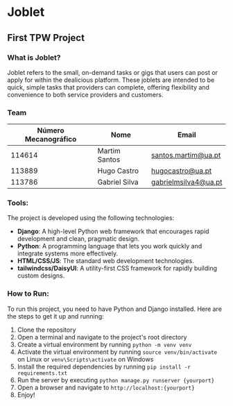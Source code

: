 # Joblet
## First TPW Project

### What is Joblet?
Joblet refers to the small, on-demand tasks or gigs that users can post or apply for within the dealicious platform. These joblets are intended to be quick, simple tasks that providers can complete, offering flexibility and convenience to both service providers and customers.

### Team
| Número Mecanográfico | Nome          | Email                  |
|----------------------|---------------|------------------------|
| 114614               | Martim Santos | santos.martim@ua.pt    |
| 113889               | Hugo Castro   | hugocastro@ua.pt       |
| 113786               | Gabriel Silva | gabrielmsilva4@ua.pt   |

### Tools:
The project is developed using the following technologies:
- **Django**: A high-level Python web framework that encourages rapid development and clean, pragmatic design.
- **Python**: A programming language that lets you work quickly and integrate systems more effectively.
- **HTML/CSS/JS**: The standard web development technologies.
- **tailwindcss/DaisyUI**: A utility-first CSS framework for rapidly building custom designs.

### How to Run:
To run this project, you need to have Python and Django installed. Here are the steps to get it up and running:

1. Clone the repository
2. Open a terminal and navigate to the project's root directory
3. Create a virtual environment by running `python -m venv venv`
4. Activate the virtual environment by running `source venv/bin/activate` on Linux or `venv\Scripts\activate` on Windows
5. Install the required dependencies by running `pip install -r requirements.txt`
6. Run the server by executing `python manage.py runserver {yourport}`
7. Open a browser and navigate to `http://localhost:{yourport}`
8. Enjoy!